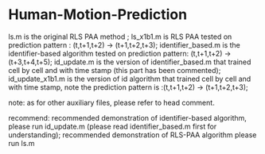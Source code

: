 # Human-Motion-Prediction
ls.m is the original RLS PAA method ;
ls_x1b1.m is RLS PAA tested on prediction pattern : (t,t+1,t+2) -> (t+1,t+2,t+3);
identifier_based.m is the identifier-based algorithm tested on prediction pattern: (t,t+1,t+2) -> (t+3,t+4,t+5);
id_update.m is the version of identifier_based.m that trained cell by cell and with time stamp (this part has been commented);
id_update_x1b1.m is the version of id algorithm that trained cell by cell and with time stamp, note the prediction pattern is :(t,t+1,t+2) -> (t+1,t+2,t+3);

note: as for other auxiliary files, please refer to head comment. 

recommend:
recommended demonstration of identifier-based algorithm, please run id_update.m (please read identifier_based.m first for understanding); recommended demonstration of RLS-PAA algorithm please run ls.m

